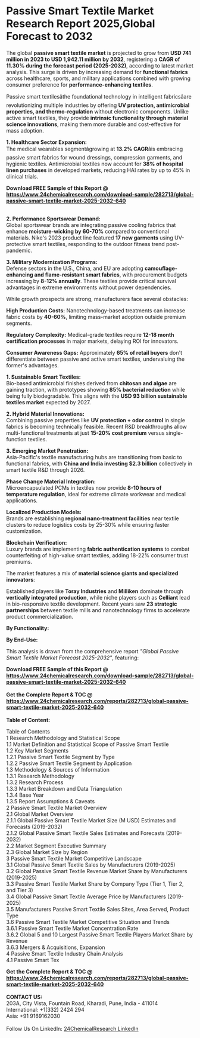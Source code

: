 <h1>Passive Smart Textile Market Research Report 2025,Global Forecast to 2032</h1><p>The global <strong>passive smart textile market</strong> is projected to grow from <strong>USD 741 million in 2023 to USD 1,942.11 million by 2032</strong>, registering a <strong>CAGR of 11.30% during the forecast period (2025-2032)</strong>, according to latest market analysis. This surge is driven by increasing demand for <strong>functional fabrics</strong> across healthcare, sports, and military applications combined with growing consumer preference for <strong>performance-enhancing textiles</strong>.</p><p>Passive smart textilesâthe foundational technology in intelligent fabricsâare revolutionizing multiple industries by offering <strong>UV protection, antimicrobial properties, and thermo-regulation</strong> without electronic components. Unlike active smart textiles, they provide <strong>intrinsic functionality through material science innovations</strong>, making them more durable and cost-effective for mass adoption.</p><p><strong>1. Healthcare Sector Expansion:</strong><br>
The medical wearables segmentâgrowing at <strong>13.2% CAGR</strong>âis embracing passive smart fabrics for wound dressings, compression garments, and hygienic textiles. Antimicrobial textiles now account for <strong>38% of hospital linen purchases</strong> in developed markets, reducing HAI rates by up to 45% in clinical trials.</p><div><b>Download FREE Sample of this Report @ 
            <a href="https://www.24chemicalresearch.com/download-sample/282713/global-passive-smart-textile-market-2025-2032-640">
            https://www.24chemicalresearch.com/download-sample/282713/global-passive-smart-textile-market-2025-2032-640</a></b></div><br><p><strong>2. Performance Sportswear Demand:</strong><br>
Global sportswear brands are integrating passive cooling fabrics that enhance <strong>moisture-wicking by 60-70%</strong> compared to conventional materials. Nike's 2023 product line featured <strong>17 new garments</strong> using UV-protective smart textiles, responding to the outdoor fitness trend post-pandemic.</p><p><strong>3. Military Modernization Programs:</strong><br>
Defense sectors in the U.S., China, and EU are adopting <strong>camouflage-enhancing and flame-resistant smart fabrics</strong>, with procurement budgets increasing by <strong>8-12% annually</strong>. These textiles provide critical survival advantages in extreme environments without power dependencies.</p><p>While growth prospects are strong, manufacturers face several obstacles:</p><p><strong>High Production Costs:</strong> Nanotechnology-based treatments can increase fabric costs by <strong>40-60%</strong>, limiting mass-market adoption outside premium segments.</p><p><strong>Regulatory Complexity:</strong> Medical-grade textiles require <strong>12-18 month certification processes</strong> in major markets, delaying ROI for innovators.</p><p><strong>Consumer Awareness Gaps:</strong> Approximately <strong>65% of retail buyers</strong> don't differentiate between passive and active smart textiles, undervaluing the former's advantages.</p><p><strong>1. Sustainable Smart Textiles:</strong><br>
Bio-based antimicrobial finishes derived from <strong>chitosan and algae</strong> are gaining traction, with prototypes showing <strong>85% bacterial reduction</strong> while being fully biodegradable. This aligns with the <strong>USD 93 billion sustainable textiles market</strong> expected by 2027.</p><p><strong>2. Hybrid Material Innovations:</strong><br>
Combining passive properties like <strong>UV protection + odor control</strong> in single fabrics is becoming technically feasible. Recent R&amp;D breakthroughs allow multi-functional treatments at just <strong>15-20% cost premium</strong> versus single-function textiles.</p><p><strong>3. Emerging Market Penetration:</strong><br>
Asia-Pacific's textile manufacturing hubs are transitioning from basic to functional fabrics, with <strong>China and India investing $2.3 billion</strong> collectively in smart textile R&amp;D through 2026.</p><p><strong>Phase Change Material Integration:</strong><br>
	Microencapsulated PCMs in textiles now provide <strong>8-10 hours of temperature regulation</strong>, ideal for extreme climate workwear and medical applications.</p><p><strong>Localized Production Models:</strong><br>
	Brands are establishing <strong>regional nano-treatment facilities</strong> near textile clusters to reduce logistics costs by 25-30% while ensuring faster customization.</p><p><strong>Blockchain Verification:</strong><br>
	Luxury brands are implementing <strong>fabric authentication systems</strong> to combat counterfeiting of high-value smart textiles, adding 18-22% consumer trust premiums.</p><p>The market features a mix of <strong>material science giants and specialized innovators</strong>:</p><p>Established players like <strong>Toray Industries</strong> and <strong>Milliken</strong> dominate through <strong>vertically integrated production</strong>, while niche players such as <strong>Celliant</strong> lead in bio-responsive textile development. Recent years saw <strong>23 strategic partnerships</strong> between textile mills and nanotechnology firms to accelerate product commercialization.</p><p><strong>By Functionality:</strong></p><p><strong>By End-Use:</strong></p><p>This analysis is drawn from the comprehensive report <em>"Global Passive Smart Textile Market Forecast 2025-2032"</em>, featuring:</p><div><b>Download FREE Sample of this Report @ 
            <a href="https://www.24chemicalresearch.com/download-sample/282713/global-passive-smart-textile-market-2025-2032-640">
            https://www.24chemicalresearch.com/download-sample/282713/global-passive-smart-textile-market-2025-2032-640</a></b></div><br><div><b>Get the Complete Report & TOC @ 
            <a href="https://www.24chemicalresearch.com/reports/282713/global-passive-smart-textile-market-2025-2032-640">
            https://www.24chemicalresearch.com/reports/282713/global-passive-smart-textile-market-2025-2032-640</a></b></div><br>
            <b>Table of Content:</b><p>Table of Contents<br />
1 Research Methodology and Statistical Scope<br />
1.1 Market Definition and Statistical Scope of Passive Smart Textile<br />
1.2 Key Market Segments<br />
1.2.1 Passive Smart Textile Segment by Type<br />
1.2.2 Passive Smart Textile Segment by Application<br />
1.3 Methodology & Sources of Information<br />
1.3.1 Research Methodology<br />
1.3.2 Research Process<br />
1.3.3 Market Breakdown and Data Triangulation<br />
1.3.4 Base Year<br />
1.3.5 Report Assumptions & Caveats<br />
2 Passive Smart Textile Market Overview<br />
2.1 Global Market Overview<br />
2.1.1 Global Passive Smart Textile Market Size (M USD) Estimates and Forecasts (2019-2032)<br />
2.1.2 Global Passive Smart Textile Sales Estimates and Forecasts (2019-2032)<br />
2.2 Market Segment Executive Summary<br />
2.3 Global Market Size by Region<br />
3 Passive Smart Textile Market Competitive Landscape<br />
3.1 Global Passive Smart Textile Sales by Manufacturers (2019-2025)<br />
3.2 Global Passive Smart Textile Revenue Market Share by Manufacturers (2019-2025)<br />
3.3 Passive Smart Textile Market Share by Company Type (Tier 1, Tier 2, and Tier 3)<br />
3.4 Global Passive Smart Textile Average Price by Manufacturers (2019-2025)<br />
3.5 Manufacturers Passive Smart Textile Sales Sites, Area Served, Product Type<br />
3.6 Passive Smart Textile Market Competitive Situation and Trends<br />
3.6.1 Passive Smart Textile Market Concentration Rate<br />
3.6.2 Global 5 and 10 Largest Passive Smart Textile Players Market Share by Revenue<br />
3.6.3 Mergers & Acquisitions, Expansion<br />
4 Passive Smart Textile Industry Chain Analysis<br />
4.1 Passive Smart Tex</p><div><b>Get the Complete Report & TOC @ 
            <a href="https://www.24chemicalresearch.com/reports/282713/global-passive-smart-textile-market-2025-2032-640">
            https://www.24chemicalresearch.com/reports/282713/global-passive-smart-textile-market-2025-2032-640</a></b></div><br><b>CONTACT US:</b><br>
            203A, City Vista, Fountain Road, Kharadi, Pune, India - 411014<br>
            International: +1(332) 2424 294<br>
            Asia: +91 9169162030 <br><br>
            Follow Us On LinkedIn: <a href="https://www.linkedin.com/company/24chemicalresearch/">24ChemicalResearch LinkedIn</a>